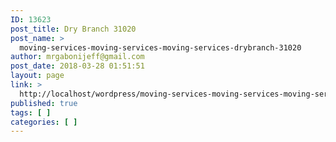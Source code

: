 ```yaml
---
ID: 13623
post_title: Dry Branch 31020
post_name: >
  moving-services-moving-services-moving-services-drybranch-31020
author: mrgabonijeff@gmail.com
post_date: 2018-03-28 01:51:51
layout: page
link: >
  http://localhost/wordpress/moving-services-moving-services-moving-services-drybranch-31020/
published: true
tags: [ ]
categories: [ ]
---
```

